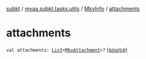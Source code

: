 [subkt](../../index.md) / [myaa.subkt.tasks.utils](../index.md) / [MkvInfo](index.md) / [attachments](./attachments.md)

# attachments

`val attachments: `[`List`](https://kotlinlang.org/api/latest/jvm/stdlib/kotlin.collections/-list/index.html)`<`[`MkvAttachment`](../-mkv-attachment/index.md)`>?` [(source)](https://github.com/Myaamori/SubKt/blob/0.1.10/src/main/kotlin/myaa/subkt/tasks/utils/mkvmerge.kt#L121)